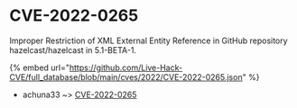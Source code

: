 # CVE-2022-0265

Improper Restriction of XML External Entity Reference in GitHub repository hazelcast/hazelcast in 5.1-BETA-1.

{% embed url="https://github.com/Live-Hack-CVE/full_database/blob/main/cves/2022/CVE-2022-0265.json" %}


* achuna33 ~> [CVE-2022-0265](https://www.alice-snow.ru/2022/database/cve-2022-0265/cve-2022-0265-achuna33)